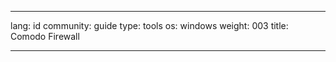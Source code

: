 

---

lang: id
community: guide
type: tools
os: windows
weight: 003
title: Comodo Firewall

---

<stub>

